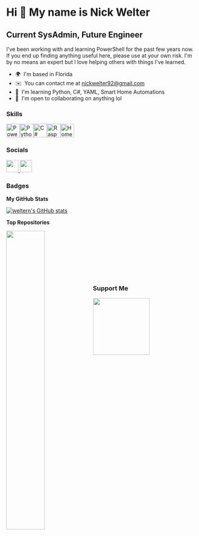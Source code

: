Hi 👋 My name is Nick Welter
===================================================================================================================================

Current SysAdmin, Future Engineer
---------------------------------

I've been working with and learning PowerShell for the past few years now. If you end up finding anything useful here, please use at your own risk. I'm by no means an expert but I love helping others with things I've learned.

* 🌍  I'm based in Florida
* ✉️  You can contact me at [nickwelter92@gmail.com](mailto:nickwelter92@gmail.com)
* 🧠  I'm learning Python, C#, YAML, Smart Home Automations
* 🤝  I'm open to collaborating on anything lol

### Skills


<p align="left">
<a href="https://learn.microsoft.com/en-us/powershell/scripting/overview?view=powershell-7.4" target="_blank" rel="noreferrer"><img src="https://raw.githubusercontent.com/gist/Xainey/d5bde7d01dcbac51ac951810e94313aa/raw/6c858c46726541b48ddaaebab29c41c07a196394/PowerShell.svg" width="36" height="36" alt="PowerShell" /></a><a href="https://www.python.org/" target="_blank" rel="noreferrer"><img src="https://raw.githubusercontent.com/danielcranney/readme-generator/main/public/icons/skills/python-colored.svg" width="36" height="36" alt="Python" /></a><a href="https://docs.microsoft.com/en-us/dotnet/csharp/" target="_blank" rel="noreferrer"><img src="https://raw.githubusercontent.com/danielcranney/readme-generator/main/public/icons/skills/csharp-colored.svg" width="36" height="36" alt="C#" /></a><a href="https://www.raspberrypi.org/" target="_blank" rel="noreferrer"><img src="https://raw.githubusercontent.com/danielcranney/readme-generator/main/public/icons/skills/raspberrypi-colored.svg" width="36" height="36" alt="Raspberry Pi" /></a><a href="https://www.home-assistant.io/" target="_blank" rel="noreferrer"><img src="https://upload.wikimedia.org/wikipedia/en/4/49/Home_Assistant_logo_%282023%29.svg" width="36" height="36" alt="HomeAssistant" /></a>
</p>


### Socials

<p align="left"> <a href="https://www.github.com/weltern" target="_blank" rel="noreferrer"> <picture> <source media="(prefers-color-scheme: dark)" srcset="https://raw.githubusercontent.com/danielcranney/readme-generator/main/public/icons/socials/github-dark.svg" /> <source media="(prefers-color-scheme: light)" srcset="https://raw.githubusercontent.com/danielcranney/readme-generator/main/public/icons/socials/github.svg" /> <img src="https://raw.githubusercontent.com/danielcranney/readme-generator/main/public/icons/socials/github.svg" width="32" height="32" /> </picture> </a> <a href="https://www.linkedin.com/in/nicholas-welter" target="_blank" rel="noreferrer"> <picture> <source media="(prefers-color-scheme: dark)" srcset="https://raw.githubusercontent.com/danielcranney/readme-generator/main/public/icons/socials/linkedin-dark.svg" /> <source media="(prefers-color-scheme: light)" srcset="https://raw.githubusercontent.com/danielcranney/readme-generator/main/public/icons/socials/linkedin.svg" /> <img src="https://raw.githubusercontent.com/danielcranney/readme-generator/main/public/icons/socials/linkedin.svg" width="32" height="32" /> </picture> </a></p>

### Badges

<b>My GitHub Stats</b>

<a href="http://www.github.com/weltern"><img src="https://github-readme-stats.vercel.app/api?username=weltern&show_icons=true&hide=&title_color=0891b2&text_color=ffffff&icon_color=0891b2&bg_color=1c1917&hide_border=true&show_icons=true" alt="weltern's GitHub stats" /></a>

<b>Top Repositories</b>

<div width="100%" align="center"><a href="https://github.com/weltern/UserRegistryHive" align="left"><img align="left" width="45%" src="https://github-readme-stats.vercel.app/api/pin/?username=weltern&repo=UserRegistryHive&title_color=0891b2&text_color=ffffff&icon_color=0891b2&bg_color=1c1917&hide_border=true&locale=en" /></a></div><br /><br /><br /><br /><br /><br /><br />

### Support Me

<ul style="list-style-type: none; margin: 0;">

<li style="display: inline-block; margin-right: 0.25rem;"><a href="https://www.buymeacoffee.com/weltern"><img src="https://cdn.buymeacoffee.com/buttons/v2/default-yellow.png" width="150"/></a></li>

</ul>
